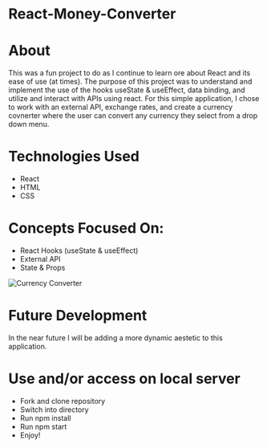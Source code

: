 # React-Money-Converter

# About
This was a fun project to do as I continue to learn ore about React and its ease of use (at times). The purpose of this project was to understand and implement the use of the hooks useState & useEffect, data binding, and utilize and interact with APIs using react. For this simple application, I chose to work with an external API, exchange rates, and create a currency covnerter where the user can convert any currency they select from a drop down menu.

# Technologies Used
* React
* HTML
* CSS

# Concepts Focused On:
* React Hooks (useState & useEffect)
* External API
* State & Props

![Currency Converter](https://user-images.githubusercontent.com/54545904/80737966-50240000-8ae2-11ea-9263-0a121caef820.gif)

# Future Development
In the near future I will be adding a more dynamic aestetic to this application.

# Use and/or access on local server
* Fork and clone repository
* Switch into directory
* Run npm install
* Run npm start
* Enjoy!
